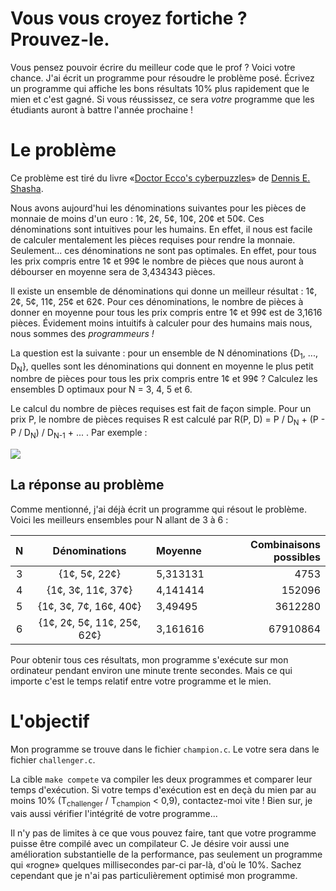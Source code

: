 #  Vous vous croyez fortiche ? Prouvez-le.

Vous pensez pouvoir écrire du meilleur code que le prof ?
Voici votre chance.
J'ai écrit un programme pour résoudre le problème posé.
Écrivez un programme qui affiche les bons résultats 10% plus rapidement que le mien et c'est gagné.
Si vous réussissez, ce sera *votre* programme que les étudiants auront à battre l'année prochaine !

# Le problème

Ce problème est tiré du livre «[Doctor Ecco's cyberpuzzles](https://www.goodreads.com/book/show/82492.Doctor_Ecco_s_Cyberpuzzles)» de [Dennis E. Shasha](https://en.wikipedia.org/wiki/Dennis_Shasha).

Nous avons aujourd'hui les dénominations suivantes pour les pièces de monnaie de moins d'un euro : 1¢, 2¢, 5¢, 10¢, 20¢ et 50¢.
Ces dénominations sont intuitives pour les humains.
En effet, il nous est facile de calculer mentalement les pièces requises pour rendre la monnaie.
Seulement... ces dénominations ne sont pas optimales.
En effet, pour tous les prix compris entre 1¢ et 99¢ le nombre de pièces que nous auront à débourser en moyenne sera de 3,434343 pièces.

Il existe un ensemble de dénominations qui donne un meilleur résultat : 1¢, 2¢, 5¢, 11¢, 25¢ et 62¢.
Pour ces dénominations, le nombre de pièces à donner en moyenne pour tous les prix compris entre 1¢ et 99¢ est de 3,1616 pièces.
Évidement moins intuitifs à calculer pour des humains mais nous, nous  sommes des *programmeurs !*

La question est la suivante : pour un ensemble de N dénominations {D<sub>1</sub>, ..., D<sub>N</sub>}, quelles sont les dénominations qui donnent en moyenne le plus petit nombre de pièces pour tous les prix compris entre 1¢ et 99¢ ?
Calculez les ensembles D optimaux pour N = 3, 4, 5 et 6.

Le calcul du nombre de pièces requises est fait de façon simple.
Pour un prix P, le nombre de pièces requises R est calculé par R(P, D) = P / D<sub>N</sub> + (P - P / D<sub>N</sub>) / D<sub>N-1</sub> + ... .
Par exemple :

<img src="https://render.githubusercontent.com/render/math?math=%5Clarge%0A%5Cbegin%7Balign*%7D%0AR(96%2C%20%5Cleft%5C%7B1%2C2%2C5%2C10%2C20%2C50%5Cright%5C%7D)%26%3D96%2F50%2B46%2F20%2B6%2F5%2B1%2F1%5C%5C%0A%26%3D1%2B2%2B1%2B1%5C%5C%0A%26%3D5%0A%5Cend%7Balign*%7D" >

[//]: # (Generated with: https://jsfiddle.net/8ndx694g/)

## La réponse au problème

Comme mentionné, j'ai déjà écrit un programme qui résout le problème.
Voici les meilleurs ensembles pour N allant de 3 à 6 :

| N | Dénominations | Moyenne | Combinaisons possibles |
|:-:|:-:|:- | -:|
| 3 | {1¢, 5¢, 22¢} | 5,313131 | 4753 |
| 4 | {1¢, 3¢, 11¢, 37¢} | 4,141414 | 152096 |
| 5 | {1¢, 3¢, 7¢, 16¢, 40¢} | 3,49495 | 3612280 |
| 6 | {1¢, 2¢, 5¢, 11¢, 25¢, 62¢} | 3,161616 | 67910864 |

Pour obtenir tous ces résultats, mon programme s'exécute sur mon ordinateur pendant environ une minute trente secondes.
Mais ce qui importe c'est le temps relatif entre votre programme et le mien.

# L'objectif

Mon programme se trouve dans le fichier `champion.c`.
Le votre sera dans le fichier `challenger.c`.

La cible `make compete` va compiler les deux programmes et comparer leur temps d'exécution.
Si votre temps d'exécution est en deçà du mien par au moins 10% (T<sub>challenger</sub> / T<sub>champion</sub> < 0,9), contactez-moi vite !
Bien sur, je vais aussi vérifier l'intégrité de votre programme...

Il n'y pas de limites à ce que vous pouvez faire, tant que votre programme puisse être compilé avec un compilateur C.
Je désire voir aussi une amélioration substantielle de la performance, pas seulement un programme qui «rogne» quelques millisecondes par-ci par-là, d'où le 10%.
Sachez cependant que je n'ai pas particulièrement optimisé mon programme.
